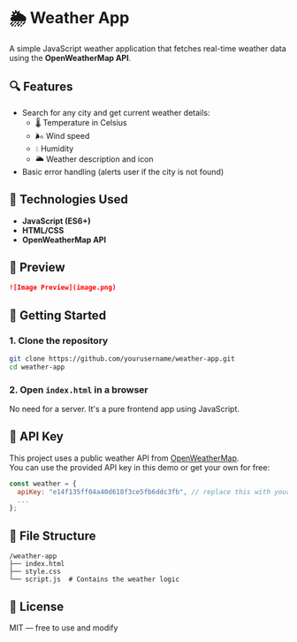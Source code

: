 
# 🌦️ Weather App

A simple JavaScript weather application that fetches real-time weather data using the **OpenWeatherMap API**.

## 🔍 Features

- Search for any city and get current weather details:
  - 🌡 Temperature in Celsius  
  - 🌬 Wind speed  
  - 💧 Humidity  
  - 🌥 Weather description and icon  
- Basic error handling (alerts user if the city is not found)

## 🧪 Technologies Used

- **JavaScript (ES6+)**
- **HTML/CSS**
- **OpenWeatherMap API**

## 📸 Preview

```md
![Image Preview](image.png)
```

## 🚀 Getting Started

### 1. Clone the repository

```bash
git clone https://github.com/yourusername/weather-app.git
cd weather-app
```

### 2. Open `index.html` in a browser

No need for a server. It's a pure frontend app using JavaScript.

## 🔑 API Key

This project uses a public weather API from [OpenWeatherMap](https://openweathermap.org/api).  
You can use the provided API key in this demo or get your own for free:

```js
const weather = {
  apiKey: "e14f135ff04a40d618f3ce5fb6ddc3fb", // replace this with your own key if needed
  ...
};
```


## 📁 File Structure

```
/weather-app
├── index.html
├── style.css
└── script.js  # Contains the weather logic
```

## 📄 License

MIT — free to use and modify
